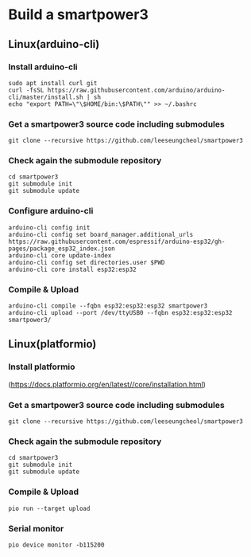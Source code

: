 # Build a smartpower3
## Linux(arduino-cli)
### Install arduino-cli
```
sudo apt install curl git
curl -fsSL https://raw.githubusercontent.com/arduino/arduino-cli/master/install.sh | sh
echo "export PATH=\"\$HOME/bin:\$PATH\"" >> ~/.bashrc
```

### Get a smartpower3 source code including submodules
```
git clone --recursive https://github.com/leeseungcheol/smartpower3
```

### Check again the submodule repository
```
cd smartpower3
git submodule init
git submodule update
```

### Configure arduino-cli
```
arduino-cli config init
arduino-cli config set board_manager.additional_urls https://raw.githubusercontent.com/espressif/arduino-esp32/gh-pages/package_esp32_index.json
arduino-cli core update-index
arduino-cli config set directories.user $PWD
arduino-cli core install esp32:esp32
```

### Compile & Upload
```
arduino-cli compile --fqbn esp32:esp32:esp32 smartpower3
arduino-cli upload --port /dev/ttyUSB0 --fqbn esp32:esp32:esp32 smartpower3/
```

## Linux(platformio)
### Install platformio
(https://docs.platformio.org/en/latest//core/installation.html)

### Get a smartpower3 source code including submodules
```
git clone --recursive https://github.com/leeseungcheol/smartpower3
```

### Check again the submodule repository
```
cd smartpower3
git submodule init
git submodule update
```

### Compile & Upload
```
pio run --target upload
```

### Serial monitor
```
pio device monitor -b115200
```

